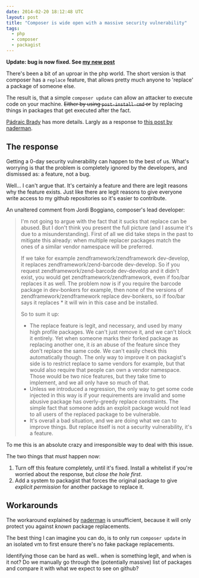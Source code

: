 ```yaml
---
date: 2014-02-20 18:12:48 UTC
layout: post
title: "Composer is wide open with a massive security vulnerability"
tags:
  - php
  - composer
  - packagist
---
```


**Update: bug is now fixed. See [my new post][3]**

There's been a bit of an uproar in the php world. The short version is that
composer has a `replace` feature, that allows pretty much anyone to 'replace'
a package of someone else.

The result is, that a simple `composer update` can allow an attacker to
execute code on your machine. ~~Either by using `post-install-cmd` or~~ by
replacing things in packages that get executed after the fact.

[Pádraic Brady][1] has more details. Largly as a response to [this post by naderman][2].

The response
------------

Getting a 0-day security vulnerability can happen to the best of us. What's
worrying is that the problem is completely ignored by the developers, and
dismissed as: a feature, not a bug.

Well... I can't argue that. It's certainly a feature and there are legit
reasons why the feature exists. Just like there are legit reasons to give
everyone write access to my github repositories so it's easier to contribute.

An unaltered comment from Jordi Boggiano, composer's lead developer:

> I'm not going to argue with the fact that it sucks that replace can be abused. But I don't think you present the full picture (and I assume it's due to a misunderstanding). First of all we did take steps in the past to mitigate this already: when multiple replacer packages match the ones of a similar vendor namespace will be preferred.
>
> If we take for example zendframework/zendframework dev-develop, it replaces zendframework/zend-barcode dev-develop. So if you request zendframework/zend-barcode dev-develop and it didn't exist, you would get zendframework/zendframework, even if foo/bar replaces it as well. The problem now is if you require the barcode package in dev-bonkers for example, then none of the versions of zendframework/zendframework replace dev-bonkers, so if foo/bar says it replaces * it will win in this case and be installed.
>
> So to sum it up:
>
> * The replace feature is legit, and necessary, and used by many high profile packages. We can't just remove it, and we can't block it entirely. Yet when someone marks their forked package as replacing another one, it *is* an abuse of the feature since they don't replace the same code. We can't easily check this automatically though. The only way to improve it on packagist's side is to restrict replace to same vendors for example, but that would also require that people can own a vendor namespace. Those would be two nice features, but they take time to implement, and we all only have so much of that.
> * Unless we introduced a regression, the only way to get some code injected in this way is if your requirements are invalid and some abusive package has overly-greedy replace constraints. The simple fact that someone adds an exploit package would not lead to all users of the replaced package to be vulnerable.
> * It's overall a bad situation, and we are doing what we can to improve things. But replace itself is not a security vulnerability, it's a feature.

To me this is an absolute crazy and irresponsible way to deal with this issue.

The two things that _must_ happen now:

1. Turn off this feature completely, until it's fixed. Install a whitelist if
   you're worried about the response, but *close the hole first*.
2. Add a system to packagist that forces the original package to give
   _explicit permission_ for another package to replace it.


Workarounds
-----------

The workaround explained by [naderman][2] is unsufficient, because it will
only protect you against _known_ package replacements.

The best thing I can imagine you can do, is to only run `composer update` in
an isolated vm to first ensure there's no fake package replacements.

Identifying those can be hard as well.. when is something legit, and when is
it not? Do we manually go through the (potentially massive) list of packages
and compare it with what we expect to see on github?

[1]: http://blog.astrumfutura.com/2014/02/composer-downloading-random-code-is-not-a-security-vulnerability/
[2]: http://blog.naderman.de/2014/02/17/replace-conflict-forks-explained/
[3]: http://evertpot.com/composer-bug-fixed/
